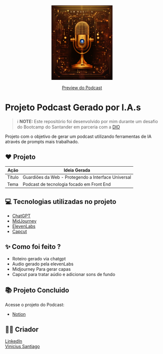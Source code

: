 <p align="center">
<img 
    src="https://github.com/Vine013/Podcast_geradoIA/blob/main/PODCAST_DIO/IMGS/capaEp1.jpg"
    width="200"
/>
</p>

<div align="center">
  <a href="https://file.notion.so/f/f/3ab9137d-fe2b-4011-a656-4dbf45697c6f/ff044ba2-038b-40a9-933e-4ca0c628da48/podcast_editado.mp4?id=9d824880-4d7e-4bab-9854-ae05c8c703bb&table=block&spaceId=3ab9137d-fe2b-4011-a656-4dbf45697c6f&expirationTimestamp=1715644800000&signature=VcXlvAA-1cn0LZD0cIHG9qY_UafgbIS84exNtPIfTHE&downloadName=podcast_editado.mp4"> Preview do Podcast </a>
</div>

# Projeto Podcast Gerado por I.A.s


 > ℹ️ **NOTE:** Este repositório foi desenvolvido por mim durante um desafio do Bootcamp do Santander em parceria com a [DIO](https://dio.me)

Projeto com o objetivo de gerar um podcast utilizando ferramentas de IA através de prompts mais trabalhado.

## ❤️ Projeto
| Ação | Ideia Gerada |
|-------|-------------|
| Título | Guardiões da Web - Protegendo a Interface Universal |
| Tema | Podcast de tecnologia focado em Front End |

## 💻 Tecnologias utilizadas no projeto

- [ChatGPT](https://chat.openai.com/) 
- [MidJourney](https://www.midjourney.com/app/)
- [ElevenLabs](https://beta.elevenlabs.io/)
- [Capcut](https://www.capcut.com/pt-br/)

## ✨ Como foi feito ?

- Roteiro gerado via chatgpt
- Audio gerado pela elevenLabs
- Midjourney Para gerar capas
- Capcut para tratar aúdio e adicionar sons de fundo

## 📚 Projeto Concluido
Acesse o projeto do Podcast:
- [Notion]([https://helpful-jump-17b.notion.site/PAS-Podcast-AI-Studio-210489e15d7a4a73b743bb159e45d06f?pvs=4](https://www.notion.so/Podcast-Gerado-po-IA-s-8b48585f86374ac8a590eaa911e5f062))


## 👨‍💻 Criador
<a
        href="https://www.linkedin.com/in/vinicius-santiago-aab4851ab/">
        LinkedIn
    </a> 
    <br>
[Vinicius Santiago](https://github.com/Vine013)
